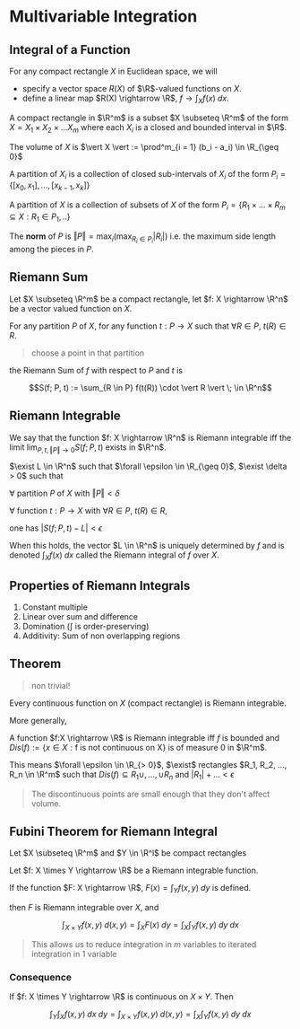 # Multivariable Integration

## Integral of a Function

For any compact rectangle $X$ in Euclidean space, we will 
- specify a vector space $R(X)$ of $\R$-valued functions on $X$.
- define a linear map $R(X) \rightarrow \R$, $f \rightarrow \int_X f(x) \; dx$.

A compact rectangle in $\R^m$ is a subset $X \subseteq \R^m$ of the form $X = X_1 \times X_2 \times ... X_m$
where each $X_i$ is a closed and bounded interval in $\R$.

The volume of $X$ is $\vert X \vert := \prod^m_{i = 1} (b_i - a_i) \in \R_{\geq 0}$

A partition of $X_i$ is a collection of closed sub-intervals of $X_i$ of the form $P_i = \{[x_0, x_1], ..., [x_{k - 1}, x_k] \}$

A partition of $X$ is a collection of subsets of $X$ of the form $P_i = \{R_1 \times ... \times R_m \subseteq X : R_1 \in P_1, ..\}$

The **norm** of $P$ is $\Vert P \Vert = \max_i (\max_{R_i \in P_i} \vert R_i \vert)$
i.e. the maximum side length among the pieces in $P$.

## Riemann Sum

Let $X \subseteq \R^m$ be a compact rectangle, 
let $f: X \rightarrow \R^n$ be a vector valued function on $X$.

For any partition $P$ of $X$,
for any function $t: P \rightarrow X$ such that $\forall R \in P$, $t(R) \in R$.

> choose a point in that partition

the Riemann Sum of $f$  with respect to $P$ and $t$ is

$$S(f; P, t) := \sum_{R \in P} f(t(R)) \cdot \vert R \vert \; \in \R^n$$

## Riemann Integrable

We say that the function $f: X \rightarrow \R^n$ is Riemann integrable iff 
the limit $\lim_{P, t, \Vert P \Vert \rightarrow 0} S(f; P, t)$ exists in $\R^n$.

$\exist L \in \R^n$ such that $\forall \epsilon \in \R_{\geq 0}$, $\exist \delta > 0$ such that 

$\forall$ partition $P$ of $X$ with $\Vert P \Vert < \delta$

$\forall$ function $t: P \rightarrow X$ with $\forall R \in P$, $t(R) \in R$,

one has $\vert S(f; P, t)- L \vert < \epsilon$

When this holds, the vector $L \in \R^n$ is uniquely determined by $f$ and is denoted $\int_X f(x) \; dx$ called the Riemann integral of $f$ over $X$.

## Properties of Riemann Integrals

1. Constant multiple
2. Linear over sum and difference
3. Domination ($\int$ is order-preserving)
4. Additivity: Sum of non overlapping regions

## Theorem

> non trivial!

Every continuous function on $X$ (compact rectangle) is Riemann integrable.

More generally,

A function $f:X \rightarrow \R$ is Riemann integrable iff $f$ is bounded and $Dis(f) := \{ x \in X : \text{f is not continuous on X}\}$
is of measure $0$ in $\R^m$.

This means $\forall \epsilon \in \R_{> 0}$, $\exist$ rectangles $R_1, R_2, ..., R_n \in \R^m$ such that $Dis(f) \subseteq R_1 \cup, ..., \cup R_n$ and $\vert R_1 \vert + ... < \epsilon$

> The discontinuous points are small enough that they don't affect volume.

## Fubini Theorem for Riemann Integral

Let $X \subseteq \R^m$ and $Y \in \R^l$ be compact rectangles

Let $f: X \times Y \rightarrow \R$ be a Riemann integrable function.

If the function $F: X \rightarrow \R$, $F(x) = \int_Y f(x, y) \; dy$ is defined.

then $F$ is Riemann integrable over $X$, and 

$$\int_{X \times Y} f(x,y) \; d(x, y) = \int_X F(x) \; dy = \int_X \int_Y f(x, y) \; dy \; dx$$

> This allows us to reduce integration in $m$ variables to iterated integration in 1 variable

### Consequence

If $f: X \times Y \rightarrow \R$ is continuous on $X \times Y$.
Then

$$\int_Y \int_X f(x, y) \; dx \; dy = \int_{X \times Y} f(x,y) \; d(x, y) = \int_X \int_Y f(x, y) \; dy \; dx$$


